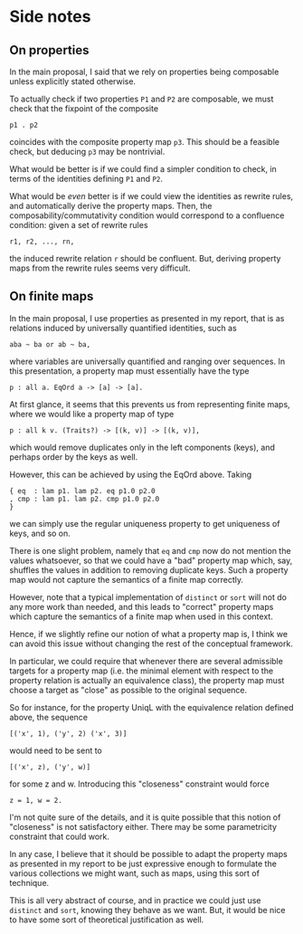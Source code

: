 # Side notes

## On properties

In the main proposal, I said that we rely on properties being
composable unless explicitly stated otherwise.

To actually check if two properties `P1` and `P2` are composable, we
must check that the fixpoint of the composite

    p1 . p2

coincides with the composite property map `p3`. This should be
a feasible check, but deducing `p3` may be nontrivial.

What would be better is if we could find a simpler condition to check,
in terms of the identities defining `P1` and `P2`.

What would be _even_ better is if we could view the identities as
rewrite rules, and automatically derive the property maps. Then, the
composability/commutativity condition would correspond to a confluence
condition: given a set of rewrite rules

    r1, r2, ..., rn,

the induced rewrite relation `r` should be confluent. But, deriving
property maps from the rewrite rules seems very difficult.

## On finite maps

In the main proposal, I use properties as presented in my report, that
is as relations induced by universally quantified identities, such as

    aba ~ ba or ab ~ ba,

where variables are universally quantified and ranging over sequences.
In this presentation, a property map must essentially have the type

    p : all a. EqOrd a -> [a] -> [a].

At first glance, it seems that this prevents us from representing finite
maps, where we would like a property map of type

    p : all k v. (Traits?) -> [(k, v)] -> [(k, v)],

which would remove duplicates only in the left components (keys), and
perhaps order by the keys as well.

However, this can be achieved by using the EqOrd above. Taking

    { eq  : lam p1. lam p2. eq p1.0 p2.0
    , cmp : lam p1. lam p2. cmp p1.0 p2.0
    }

we can simply use the regular uniqueness property to get uniqueness of keys,
and so on.

There is one slight problem, namely that `eq` and `cmp` now do not
mention the values whatsoever, so that we could have a "bad" property map
which, say, shuffles the values in addition to removing duplicate keys.
Such a property map would not capture the semantics of a finite map correctly.

However, note that a typical implementation of `distinct` or `sort`
will not do any more work than needed, and this leads to "correct" property
maps which capture the semantics of a finite map when used in this context.

Hence, if we slightly refine our notion of what a property map is, I think
we can avoid this issue without changing the rest of the conceptual framework.

In particular, we could require that whenever there are several admissible
targets for a property map (i.e. the minimal element with respect to the
property relation is actually an equivalence class), the property map must
choose a target as "close" as possible to the original sequence.

So for instance, for the property UniqL with the equivalence relation
defined above, the sequence

    [('x', 1), ('y', 2) ('x', 3)]

would need to be sent to

    [('x', z), ('y', w)]

for some z and w. Introducing this "closeness" constraint would force

    z = 1, w = 2.

I'm not quite sure of the details, and it is quite possible that this
notion of "closeness" is not satisfactory either. There may be some
parametricity constraint that could work.

In any case, I believe that it should be possible to adapt the
property maps as presented in my report to be just expressive enough
to formulate the various collections we might want, such as maps,
using this sort of technique.

This is all very abstract of course, and in practice we could just use
`distinct` and `sort`, knowing they behave as we want. But, it would
be nice to have some sort of theoretical justification as well.

